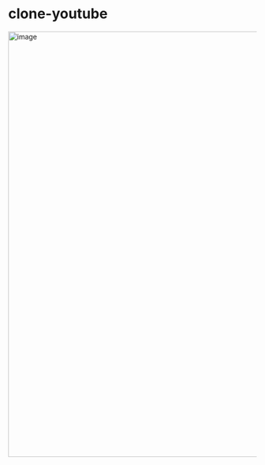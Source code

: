 # clone-youtube 
<img width="1643" height="861" alt="image" src="https://github.com/user-attachments/assets/5249194a-16a9-494c-85b0-ed41bac62017" />
